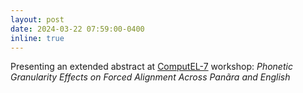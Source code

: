 ```yaml
---
layout: post
date: 2024-03-22 07:59:00-0400
inline: true
---
```


Presenting an extended abstract at [ComputEL-7](https://computel-workshop.org/computel-7/) workshop: *Phonetic Granularity Effects on Forced Alignment Across Panãra and English*